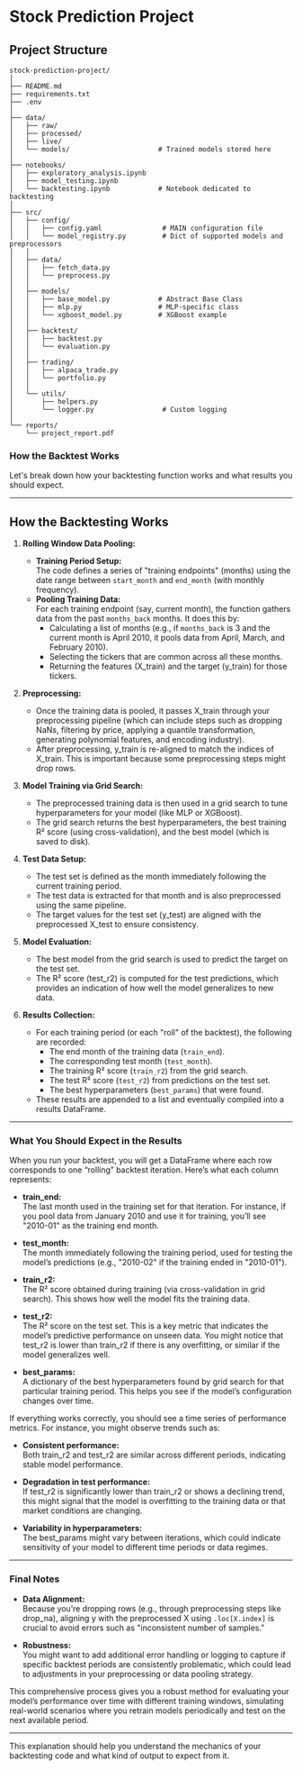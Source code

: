 # Stock Prediction Project

## Project Structure

```
stock-prediction-project/
│
├── README.md                         
├── requirements.txt                  
├── .env                              
│
├── data/
│   ├── raw/                          
│   ├── processed/                    
│   ├── live/                         
│   └── models/                      # Trained models stored here
│
├── notebooks/                        
│   ├── exploratory_analysis.ipynb    
│   ├── model_testing.ipynb          
│   └── backtesting.ipynb            # Notebook dedicated to backtesting
│
├── src/
│   ├── config/
│   │   ├── config.yaml               # MAIN configuration file
│   │   └── model_registry.py         # Dict of supported models and preprocessors
│   │
│   ├── data/
│   │   ├── fetch_data.py             
│   │   └── preprocess.py             
│   │
│   ├── models/
│   │   ├── base_model.py            # Abstract Base Class
│   │   ├── mlp.py                   # MLP-specific class
│   │   └── xgboost_model.py         # XGBoost example
│   │
│   ├── backtest/
│   │   ├── backtest.py               
│   │   └── evaluation.py             
│   │
│   ├── trading/
│   │   ├── alpaca_trade.py           
│   │   └── portfolio.py              
│   │
│   └── utils/
│       ├── helpers.py                
│       └── logger.py                 # Custom logging
│
└── reports/
    └── project_report.pdf            
```

### How the Backtest Works

Let's break down how your backtesting function works and what results you should expect.

---

## How the Backtesting Works

1. **Rolling Window Data Pooling:**  
   - **Training Period Setup:**  
     The code defines a series of "training endpoints" (months) using the date range between `start_month` and `end_month` (with monthly frequency).  
   - **Pooling Training Data:**  
     For each training endpoint (say, current month), the function gathers data from the past `months_back` months. It does this by:
       - Calculating a list of months (e.g., if `months_back` is 3 and the current month is April 2010, it pools data from April, March, and February 2010).
       - Selecting the tickers that are common across all these months.
       - Returning the features (X_train) and the target (y_train) for those tickers.

2. **Preprocessing:**  
   - Once the training data is pooled, it passes X_train through your preprocessing pipeline (which can include steps such as dropping NaNs, filtering by price, applying a quantile transformation, generating polynomial features, and encoding industry).
   - After preprocessing, y_train is re-aligned to match the indices of X_train. This is important because some preprocessing steps might drop rows.

3. **Model Training via Grid Search:**  
   - The preprocessed training data is then used in a grid search to tune hyperparameters for your model (like MLP or XGBoost).  
   - The grid search returns the best hyperparameters, the best training R² score (using cross-validation), and the best model (which is saved to disk).

4. **Test Data Setup:**  
   - The test set is defined as the month immediately following the current training period.
   - The test data is extracted for that month and is also preprocessed using the same pipeline.
   - The target values for the test set (y_test) are aligned with the preprocessed X_test to ensure consistency.

5. **Model Evaluation:**  
   - The best model from the grid search is used to predict the target on the test set.
   - The R² score (test_r2) is computed for the test predictions, which provides an indication of how well the model generalizes to new data.

6. **Results Collection:**  
   - For each training period (or each "roll" of the backtest), the following are recorded:
     - The end month of the training data (`train_end`).
     - The corresponding test month (`test_month`).
     - The training R² score (`train_r2`) from the grid search.
     - The test R² score (`test_r2`) from predictions on the test set.
     - The best hyperparameters (`best_params`) that were found.
   - These results are appended to a list and eventually compiled into a results DataFrame.

---

### What You Should Expect in the Results

When you run your backtest, you will get a DataFrame where each row corresponds to one “rolling” backtest iteration. Here’s what each column represents:

- **train_end:**  
  The last month used in the training set for that iteration. For instance, if you pool data from January 2010 and use it for training, you’ll see "2010-01" as the training end month.

- **test_month:**  
  The month immediately following the training period, used for testing the model’s predictions (e.g., "2010-02" if the training ended in "2010-01").

- **train_r2:**  
  The R² score obtained during training (via cross-validation in grid search). This shows how well the model fits the training data.

- **test_r2:**  
  The R² score on the test set. This is a key metric that indicates the model’s predictive performance on unseen data. You might notice that test_r2 is lower than train_r2 if there is any overfitting, or similar if the model generalizes well.

- **best_params:**  
  A dictionary of the best hyperparameters found by grid search for that particular training period. This helps you see if the model’s configuration changes over time.

If everything works correctly, you should see a time series of performance metrics. For instance, you might observe trends such as:

- **Consistent performance:**  
  Both train_r2 and test_r2 are similar across different periods, indicating stable model performance.

- **Degradation in test performance:**  
  If test_r2 is significantly lower than train_r2 or shows a declining trend, this might signal that the model is overfitting to the training data or that market conditions are changing.

- **Variability in hyperparameters:**  
  The best_params might vary between iterations, which could indicate sensitivity of your model to different time periods or data regimes.

---

### Final Notes

- **Data Alignment:**  
  Because you’re dropping rows (e.g., through preprocessing steps like drop_na), aligning y with the preprocessed X using `.loc[X.index]` is crucial to avoid errors such as "inconsistent number of samples."

- **Robustness:**  
  You might want to add additional error handling or logging to capture if specific backtest periods are consistently problematic, which could lead to adjustments in your preprocessing or data pooling strategy.

This comprehensive process gives you a robust method for evaluating your model’s performance over time with different training windows, simulating real-world scenarios where you retrain models periodically and test on the next available period.

---

This explanation should help you understand the mechanics of your backtesting code and what kind of output to expect from it.
